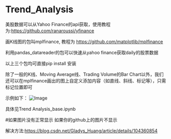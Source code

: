 # Trend_Analysis

美股数据可以从Yahoo Finance的api获取，使用教程为:https://github.com/ranaroussi/yfinance

画K线图的包叫mplfinance, 教程为 https://github.com/matplotlib/mplfinance

利用pandas_datareader的包可以快速从yahoo finance获取daily的股票数据

以上三个包均可直接pip install 安装

除了一般的K线、Moving Average线、Trading Volume的Bar Chart以外，我们还可以在mplfinance画出的图上自定义添加内容（如直线、斜线、标记等），只需标记位置即可

示例如下：
![Image](https://raw.githubusercontent.com/YZhang0303/Trend_Analysis/main/AAPL_candle_line.jpg)

具体见Trend Analysis_base.ipynb


#如果图片没有正常显示
如果你的github上的图片不显示

解决方法:https://blog.csdn.net/Gladys_Huang/article/details/104360854


